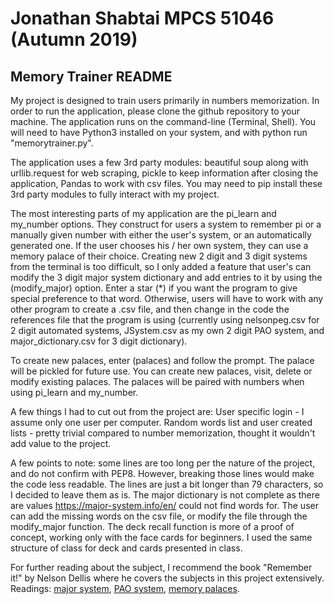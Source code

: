 # Jonathan Shabtai MPCS 51046 (Autumn 2019)

## Memory Trainer README
My project is designed to train users primarily in numbers memorization. In order to run the application, please clone the github repository to your machine. The application runs on the command-line (Terminal, Shell). You will need to have Python3 installed on your system, and with python run "memorytrainer.py".

The application uses a few 3rd party modules: beautiful soup along with urllib.request for web scraping, pickle to keep information after closing the application, Pandas to work with csv files. You may need to pip install these 3rd party modules to fully interact with my project.

The most interesting parts of my application are the pi_learn and my_number options. They construct for users a system to remember pi or a manually given number with either the user's system, or an automatically generated one. If the user chooses his / her own system, they can use a memory palace of their choice. Creating new 2 digit and 3 digit systems from the terminal is too difficult, so I only added a feature that user's can modify the 3 digit major system dictionary and add entries to it by using the (modify_major) option. Enter a star (\*) if you want the program to give special preference to that word. Otherwise, users will have to work with any other program to create a .csv file, and then change in the code the references file that the program is using (currently using nelsonpeg.csv for 2 digit automated systems, JSystem.csv as my own 2 digit PAO system, and major_dictionary.csv for 3 digit dictionary).

To create new palaces, enter (palaces) and follow the prompt. The palace will be pickled for future use. You can create new palaces, visit, delete or modify existing palaces. The palaces will be paired with numbers when using pi_learn and my_number.

A few things I had to cut out from the project are: User specific login - I assume only one user per computer. Random words list and user created lists - pretty trivial compared to number memorization, thought it wouldn't add value to the  project.

A few points to note: some lines are too long per the nature of the project, and do not confirm with PEP8. However, breaking those lines would make the code less readable. The lines are just a bit longer than 79 characters, so I decided to leave them as is. The major dictionary is not complete as there are values https://major-system.info/en/ could not find words for. The user can add the missing words on the csv file, or modify the file through the modify_major function. The deck recall function is more of a proof of concept, working only with the face cards for beginners. I used the same structure of class for deck and cards presented in class.

For further reading about the subject, I recommend the book "Remember it!" by Nelson Dellis where he covers the subjects in this project extensively.
Readings: [major system](https://en.wikipedia.org/wiki/Mnemonic_major_system), [PAO system](https://artofmemory.com/wiki/Person-Action-Object_(PAO)_System), [memory palaces](https://en.wikipedia.org/wiki/Method_of_loci).
